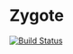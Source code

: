# Zygote

[![Build Status](https://travis-ci.org/MikeInnes/Zygote.jl.svg?branch=master)](https://travis-ci.org/MikeInnes/Zygote.jl)
